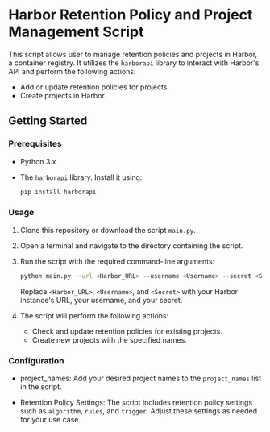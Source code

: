 # Harbor Retention Policy and Project Management Script

This script allows user to manage retention policies and projects in Harbor, a container registry. It utilizes the `harborapi` library to interact with Harbor's API and perform the following actions:

- Add or update retention policies for projects.
- Create projects in Harbor.

## Getting Started

### Prerequisites

- Python 3.x
- The `harborapi` library. Install it using:

  ```bash
  pip install harborapi
  ```

### Usage

1. Clone this repository or download the script `main.py`.
2. Open a terminal and navigate to the directory containing the script.
3. Run the script with the required command-line arguments:

   ```bash
   python main.py --url <Harbor_URL> --username <Username> --secret <Secret>
   ```

   Replace `<Harbor_URL>`, `<Username>`, and `<Secret>` with your Harbor instance's URL, your username, and your secret.

4. The script will perform the following actions:

   * Check and update retention policies for existing projects.
   * Create new projects with the specified names.

### Configuration

* project_names: Add your desired project names to the `project_names` list in the script.

* Retention Policy Settings: The script includes retention policy settings such as `algorithm`, `rules`, and `trigger`. Adjust these settings as needed for your use case.
